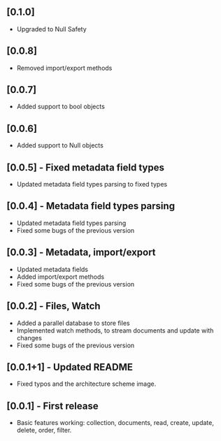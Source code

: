 ## [0.1.0]

- Upgraded to Null Safety

## [0.0.8]

- Removed import/export methods

## [0.0.7]

- Added support to bool objects

## [0.0.6]

- Added support to Null objects

## [0.0.5] - Fixed metadata field types

- Updated metadata field types parsing to fixed types

## [0.0.4] - Metadata field types parsing

- Updated metadata field types parsing
- Fixed some bugs of the previous version

## [0.0.3] - Metadata, import/export

- Updated metadata fields
- Added import/export methods
- Fixed some bugs of the previous version

## [0.0.2] - Files, Watch

- Added a parallel database to store files
- Implemented watch methods, to stream documents and update with changes
- Fixed some bugs of the previous version

## [0.0.1+1] - Updated README

- Fixed typos and the architecture scheme image.

## [0.0.1] - First release

- Basic features working: collection, documents, read, create, update, delete, order, filter.
